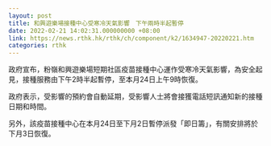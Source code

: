 ```yaml
---
layout: post
title: 和興遊樂場接種中心受寒冷天氣影響　下午兩時半起暫停
date: 2022-02-21 14:02:31.000000000 +08:00
link: https://news.rthk.hk/rthk/ch/component/k2/1634947-20220221.htm
categories: rthk
---
```


政府宣布，粉嶺和興遊樂場短期社區疫苗接種中心運作受寒冷天氣影響，為安全起見，接種服務由下午2時半起暫停，至本月24日上午9時恢復。

政府表示，受影響的預約會自動延期，受影響人士將會接獲電話短訊通知新的接種日期和時間。

另外，該疫苗接種中心在本月24日至下月2日暫停派發「即日籌」，有關安排將於下月3日恢復。
